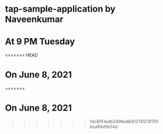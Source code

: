 # tap-sample-application by Naveenkumar

# At 9 PM Tuesday

<<<<<<< HEAD
# On June 8, 2021
=======
# On June 8, 2021
>>>>>>> 1dc6f51edb3496ed641274513f701bca94d1e04d
